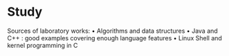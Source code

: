 # Study
Sources of laboratory works: 
• Algorithms and data structures
• Java and C++ : good examples covering enough language features
• Linux Shell and kernel programming in C
